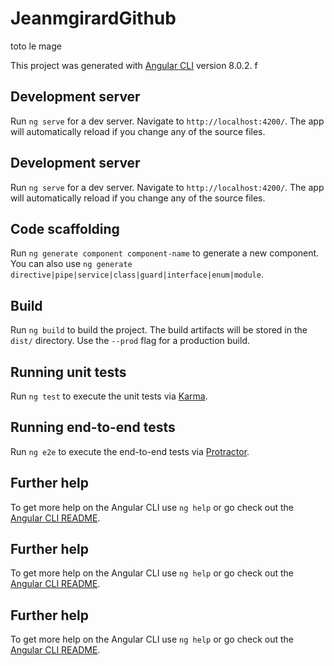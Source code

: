# JeanmgirardGithub
toto le mage

This project was generated with [Angular CLI](https://github.com/angular/angular-cli) version 8.0.2.
f
## Development server

Run `ng serve` for a dev server. Navigate to `http://localhost:4200/`. The app will automatically reload if you change any of the source files.
## Development server

Run `ng serve` for a dev server. Navigate to `http://localhost:4200/`. The app will automatically reload if you change any of the source files.

## Code scaffolding

Run `ng generate component component-name` to generate a new component. You can also use `ng generate directive|pipe|service|class|guard|interface|enum|module`.

## Build

Run `ng build` to build the project. The build artifacts will be stored in the `dist/` directory. Use the `--prod` flag for a production build.

## Running unit tests

Run `ng test` to execute the unit tests via [Karma](https://karma-runner.github.io).

## Running end-to-end tests

Run `ng e2e` to execute the end-to-end tests via [Protractor](http://www.protractortest.org/).

## Further help

To get more help on the Angular CLI use `ng help` or go check out the [Angular CLI README](https://github.com/angular/angular-cli/blob/master/README.md).
## Further help

To get more help on the Angular CLI use `ng help` or go check out the [Angular CLI README](https://github.com/angular/angular-cli/blob/master/README.md).
## Further help

To get more help on the Angular CLI use `ng help` or go check out the [Angular CLI README](https://github.com/angular/angular-cli/blob/master/README.md).
